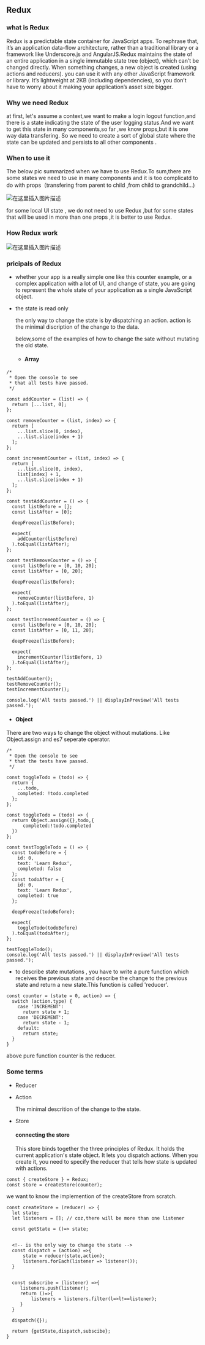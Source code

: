 ## Redux

### what is Redux

Redux is a predictable state container for JavaScript apps. To rephrase that, it’s an application data-flow architecture, rather than a traditional library or a framework like Underscore.js and AngularJS.Redux maintains the state of an entire application in a single immutable state tree (object), which can’t be changed directly. When something changes, a new object is created (using actions and reducers). you can use it with any other JavaScript framework or library. It’s lightweight at 2KB (including dependencies), so you don’t have to worry about it making your application’s asset size bigger.


### Why we need Redux

at first, let's assume a context,we want to make a login  logout function,and there is a state indicating the state of the user logging status.And we want to get this state in many components,so far ,we know props,but it is one way data transfering. So we need to create a sort of global state where the state can be updated and persists to all other components . 

### When to use it

The below pic summarized when we have to use Redux.To sum,there are some states we need to use in many components and it is too complicatd to do with props（transfering from parent to child ,from child to grandchild...)

![在这里插入图片描述](https://img-blog.csdnimg.cn/20210220151147895.png?x-oss-process=image/watermark,type_ZmFuZ3poZW5naGVpdGk,shadow_10,text_aHR0cHM6Ly9ibG9nLmNzZG4ubmV0L0FidWR1bGFfXw==,size_16,color_FFFFFF,t_70)

for some local UI state , we do not need to use Redux ,but for some states that will be used in more than one props ,it is better to use Redux.

### How Redux work

![在这里插入图片描述](https://img-blog.csdnimg.cn/20210217170006152.png?x-oss-process=image/watermark,type_ZmFuZ3poZW5naGVpdGk,shadow_10,text_aHR0cHM6Ly9ibG9nLmNzZG4ubmV0L0FidWR1bGFfXw==,size_16,color_FFFFFF,t_70)


### pricipals of Redux

- whether your app is a really simple one like this counter example, or a complex application with a lot of UI, and change of state, you are going to represent the whole state of your application as a single JavaScript object.

- the state is read only

    the only way to change the state is by dispatching an action. action is the minimal discription of the change to the data.

    below,some of the examples of how to change the sate without mutating the old state.
   
   - #### Array

````
/*
 * Open the console to see
 * that all tests have passed.
 */

const addCounter = (list) => {
  return [...list, 0];
};

const removeCounter = (list, index) => {
  return [
    ...list.slice(0, index),
    ...list.slice(index + 1)
  ];
};

const incrementCounter = (list, index) => {
  return [
    ...list.slice(0, index),
    list[index] + 1,
    ...list.slice(index + 1)
  ];
};

const testAddCounter = () => {
  const listBefore = [];
  const listAfter = [0];
  
  deepFreeze(listBefore);
  
  expect(
    addCounter(listBefore)
  ).toEqual(listAfter);
};

const testRemoveCounter = () => {
  const listBefore = [0, 10, 20];
  const listAfter = [0, 20];
  
  deepFreeze(listBefore);
  
  expect(
    removeCounter(listBefore, 1)
  ).toEqual(listAfter);
};

const testIncrementCounter = () => {
  const listBefore = [0, 10, 20];
  const listAfter = [0, 11, 20];
  
  deepFreeze(listBefore);
  
  expect(
    incrementCounter(listBefore, 1)
  ).toEqual(listAfter);
};

testAddCounter();
testRemoveCounter();
testIncrementCounter();

console.log('All tests passed.') || displayInPreview('All tests passed.');
 ````

- #### Object

There are two ways to change the object without mutations. Like Object.assign and es7 seperate operator.

````
/*
 * Open the console to see
 * that the tests have passed.
 */

const toggleTodo = (todo) => {
  return {
    ...todo,
    completed: !todo.completed
  };
};

const toggleTodo = (todo) => {
  return Object.assign({},todo,{
      completed:!todo.completed
  })
};

const testToggleTodo = () => {
  const todoBefore = {
    id: 0,
    text: 'Learn Redux',
    completed: false
  };
  const todoAfter = {
    id: 0,
    text: 'Learn Redux',
    completed: true
  };
  
  deepFreeze(todoBefore);
  
  expect(
    toggleTodo(todoBefore)
  ).toEqual(todoAfter);
};

testToggleTodo();
console.log('All tests passed.') || displayInPreview('All tests passed.');
````

- to describe state mutations , you have to write a pure function which receives the previous state and describe the change to the previous state and return a new state.This function is called 'reducer'.

````
const counter = (state = 0, action) => {
  switch (action.type) {
    case 'INCREMENT':
      return state + 1;
    case 'DECREMENT':
      return state - 1;
    default:
      return state;
  }
} 
````

above pure function counter is the reducer.

### Some terms

- Reducer
  
- Action
  
  The minimal descrition of the change to the state.

- Store

    #### connecting the store 

    This store binds together the three principles of Redux. It holds the current application's state object. It lets you dispatch actions. When you create it, you need to specify the reducer that tells how state is updated with actions.

````
const { createStore } = Redux;
const store = createStore(counter);
````

we want to know the implemention of the createStore from scratch.

````
const createStore = (reducer) => {
  let state;
  let listeners = []; // coz,there will be more than one listener
  
  const getState = ()=> state;


  <!-- is the only way to change the state -->
  const dispatch = (action) =>{
      state = reducer(state,action);
      listeners.forEach(listener => listener());
  }


  const subscribe = (listener) =>{
     listeners.push(listener);
     return ()=>{
         listeners = listeners.filter(l=>l!==listener);
     }
  }

  dispatch({});

  return {getState,dispatch,subscibe};
}

````
















